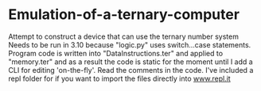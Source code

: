 # Emulation-of-a-ternary-computer
Attempt to construct a device that can use the ternary number system
Needs to be run in 3.10 because "logic.py" uses switch...case statements. Program code is written into "DataInstructions.ter" and applied to "memory.ter" and as a result the code is static for the moment until I add a CLI for editing 'on-the-fly'. Read the comments in the code. I've included a repl folder for if you want to import the files directly into www.repl.it
